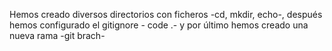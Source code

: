 Hemos creado diversos directorios con ficheros -cd, mkdir, echo-, después hemos configurado el gitignore - code .- y por último hemos creado una nueva rama -git brach-
